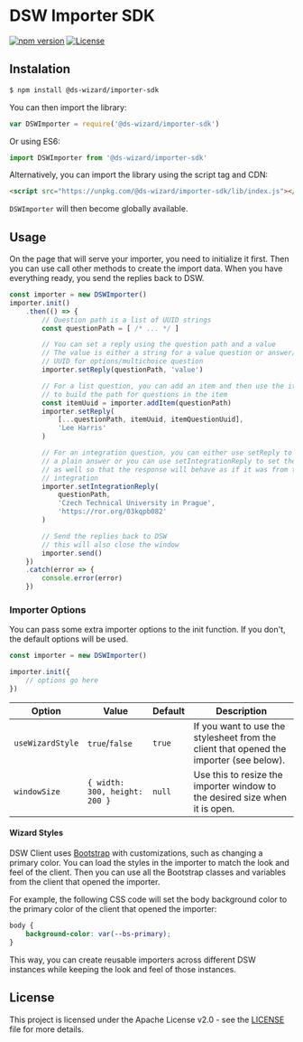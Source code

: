 # DSW Importer SDK

[![npm version](https://badge.fury.io/js/@ds-wizard%2Fimporter-sdk.svg)](https://badge.fury.io/js/@ds-wizard%2Fimporter-sdk)
[![License](https://img.shields.io/github/license/ds-wizard/dsw-importer-sdk)](LICENSE)


## Instalation

```bash
$ npm install @ds-wizard/importer-sdk
```

You can then import the library:

```javascript
var DSWImporter = require('@ds-wizard/importer-sdk')
```

Or using ES6:

```javascript
import DSWImporter from '@ds-wizard/importer-sdk'
```

Alternatively, you can import the library using the script tag and CDN:

```html
<script src="https://unpkg.com/@ds-wizard/importer-sdk/lib/index.js"></script>
```

`DSWImporter` will then become globally available.

## Usage

On the page that will serve your importer, you need to initialize it first. Then you can use call other methods to create the import data. When you have everything ready, you send the replies back to DSW.

```javascript
const importer = new DSWImporter()
importer.init()
    .then(() => {
        // Question path is a list of UUID strings
        const questionPath = [ /* ... */ ]

        // You can set a reply using the question path and a value
        // The value is either a string for a value question or answer/choice 
        // UUID for options/multichoice question
        importer.setReply(questionPath, 'value')

        // For a list question, you can add an item and then use the item's UUID
        // to build the path for questions in the item
        const itemUuid = importer.addItem(questionPath)
        importer.setReply(
            [...questionPath, itemUuid, itemQuestionUuid],
            'Lee Harris'
        )

        // For an integration question, you can either use setReply to have
        // a plain answer or you can use setIntegrationReply to set the link 
        // as well so that the response will behave as if it was from the 
        // integration
        importer.setIntegrationReply(
            questionPath,
            'Czech Technical University in Prague',
            'https://ror.org/03kqpb082'
        )

        // Send the replies back to DSW
        // this will also close the window
        importer.send()
    })
    .catch(error => {
        console.error(error)
    })
```

### Importer Options

You can pass some extra importer options to the init function. If you don't, the default options will be used.

```javascript
const importer = new DSWImporter()

importer.init({
    // options go here
})
```

| Option | Value | Default | Description |
| --- | --- | --- |--- |
| `useWizardStyle` | `true`/`false` | `true` | If you want to use the stylesheet from the client that opened the importer (see below). |
| `windowSize` | `{ width: 300, height: 200 }` | `null` | Use this to resize the importer window to the desired size when it is open. |


#### Wizard Styles

DSW Client uses [Bootstrap](https://getbootstrap.com) with customizations, such as changing a primary color. You can load the styles in the importer to match the look and feel of the client. Then you can use all the Bootstrap classes and variables from the client that opened the importer.

For example, the following CSS code will set the body background color to the primary color of the client that opened the importer:

```css
body {
    background-color: var(--bs-primary);
}
```

This way, you can create reusable importers across different DSW instances while keeping the look and feel of those instances.


## License

This project is licensed under the Apache License v2.0 - see the
[LICENSE](LICENSE) file for more details.